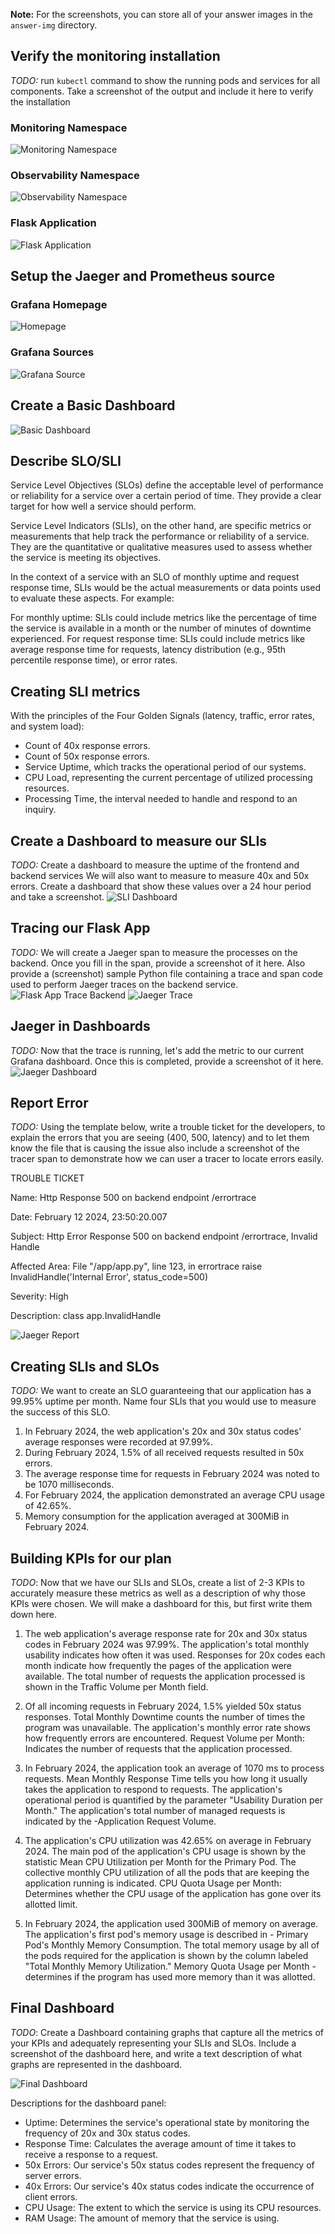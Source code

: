 **Note:** For the screenshots, you can store all of your answer images in the `answer-img` directory.

## Verify the monitoring installation

*TODO:* run `kubectl` command to show the running pods and services for all components. Take a screenshot of the output and include it here to verify the installation

### Monitoring Namespace

![Monitoring Namespace](./answer-img/get-all-monitoring.png)

### Observability Namespace

![Observability Namespace](./answer-img/get-all-observability.png)

### Flask Application

![Flask Application](./answer-img/kubectl-get-all.png)

## Setup the Jaeger and Prometheus source

### Grafana Homepage

![Homepage](./answer-img/grafana-homepage.png)

### Grafana Sources

![Grafana Source](./answer-img/grafana-jaeger-source.png)

## Create a Basic Dashboard

![Basic Dashboard](./answer-img/basic-dashboard.png)

## Describe SLO/SLI

Service Level Objectives (SLOs) define the acceptable level of performance or reliability for a service over a certain period of time. They provide a clear target for how well a service should perform.

Service Level Indicators (SLIs), on the other hand, are specific metrics or measurements that help track the performance or reliability of a service. They are the quantitative or qualitative measures used to assess whether the service is meeting its objectives.

In the context of a service with an SLO of monthly uptime and request response time, SLIs would be the actual measurements or data points used to evaluate these aspects. For example:

For monthly uptime: SLIs could include metrics like the percentage of time the service is available in a month or the number of minutes of downtime experienced.
For request response time: SLIs could include metrics like average response time for requests, latency distribution (e.g., 95th percentile response time), or error rates.

## Creating SLI metrics

With the principles of the Four Golden Signals (latency, traffic, error rates, and system load):
- Count of 40x response errors.
- Count of 50x response errors.
- Service Uptime, which tracks the operational period of our systems.
- CPU Load, representing the current percentage of utilized processing resources.
- Processing Time, the interval needed to handle and respond to an inquiry.


## Create a Dashboard to measure our SLIs

*TODO:* Create a dashboard to measure the uptime of the frontend and backend services We will also want to measure to measure 40x and 50x errors. Create a dashboard that show these values over a 24 hour period and take a screenshot.
![SLI Dashboard](./answer-img/dashboard-custom.png)

## Tracing our Flask App

*TODO:*  We will create a Jaeger span to measure the processes on the backend. Once you fill in the span, provide a screenshot of it here. Also provide a (screenshot) sample Python file containing a trace and span code used to perform Jaeger traces on the backend service.
![Flask App Trace Backend](./answer-img/backend-app-trace.png)
![Jaeger Trace](./answer-img/jaeger-ui.png)

## Jaeger in Dashboards

*TODO:* Now that the trace is running, let's add the metric to our current Grafana dashboard. Once this is completed, provide a screenshot of it here.
![Jaeger Dashboard](./answer-img/jaeger-dashboard.png)

## Report Error

*TODO:* Using the template below, write a trouble ticket for the developers, to explain the errors that you are seeing (400, 500, latency) and to let them know the file that is causing the issue also include a screenshot of the tracer span to demonstrate how we can user a tracer to locate errors easily.

TROUBLE TICKET

Name: Http Response 500 on backend endpoint /errortrace

Date: February 12 2024, 23:50:20.007

Subject: Http Error Response 500 on backend endpoint /errortrace, Invalid Handle

Affected Area: File "/app/app.py", line 123, in errortrace raise InvalidHandle('Internal Error', status_code=500)

Severity: High

Description: class app.InvalidHandle

![Jaeger Report](./answer-img/jaeger-report.png)

## Creating SLIs and SLOs

*TODO:* We want to create an SLO guaranteeing that our application has a 99.95% uptime per month. Name four SLIs that you would use to measure the success of this SLO.

1. In February 2024, the web application's 20x and 30x status codes' average responses were recorded at 97.99%.
2. During February 2024, 1.5% of all received requests resulted in 50x errors.
3. The average response time for requests in February 2024 was noted to be 1070 milliseconds.
4. For February 2024, the application demonstrated an average CPU usage of 42.65%.
5. Memory consumption for the application averaged at 300MiB in February 2024.

## Building KPIs for our plan

*TODO*: Now that we have our SLIs and SLOs, create a list of 2-3 KPIs to accurately measure these metrics as well as a description of why those KPIs were chosen. We will make a dashboard for this, but first write them down here.

1. The web application's average response rate for 20x and 30x status codes in February 2024 was 97.99%.
    The application's total monthly usability indicates how often it was used.
    Responses for 20x codes each month indicate how frequently the pages of the application were available.
    The total number of requests the application processed is shown in the Traffic Volume per Month field.

2. Of all incoming requests in February 2024, 1.5% yielded 50x status responses.
    Total Monthly Downtime counts the number of times the program was unavailable.
    The application's monthly error rate shows how frequently errors are encountered.
    Request Volume per Month: Indicates the number of requests that the application processed.

3. In February 2024, the application took an average of 1070 ms to process requests.
    Mean Monthly Response Time tells you how long it usually takes the application to respond to requests.
    The application's operational period is quantified by the parameter "Usability Duration per Month."
    The application's total number of managed requests is indicated by the -Application Request Volume.

4. The application's CPU utilization was 42.65% on average in February 2024.
    The main pod of the application's CPU usage is shown by the statistic Mean CPU Utilization per Month for the Primary Pod.
    The collective monthly CPU utilization of all the pods that are keeping the application running is indicated.
    CPU Quota Usage per Month: Determines whether the CPU usage of the application has gone over its allotted limit.

5. In February 2024, the application used 300MiB of memory on average.
    The application's first pod's memory usage is described in - Primary Pod's Monthly Memory Consumption.
    The total memory usage by all of the pods required for the application is shown by the column labeled "Total Monthly Memory Utilization."
    Memory Quota Usage per Month - determines if the program has used more memory than it was allotted.

## Final Dashboard

*TODO*: Create a Dashboard containing graphs that capture all the metrics of your KPIs and adequately representing your SLIs and SLOs. Include a screenshot of the dashboard here, and write a text description of what graphs are represented in the dashboard.  

![Final Dashboard](./answer-img/dashboard-final.png)

Descriptions for the dashboard panel:

- Uptime: Determines the service's operational state by monitoring the frequency of 20x and 30x status codes.
- Response Time: Calculates the average amount of time it takes to receive a response to a request.
- 50x Errors: Our service's 50x status codes represent the frequency of server errors.
- 40x Errors: Our service's 40x status codes indicate the occurrence of client errors.
- CPU Usage: The extent to which the service is using its CPU resources.
- RAM Usage: The amount of memory that the service is using.
